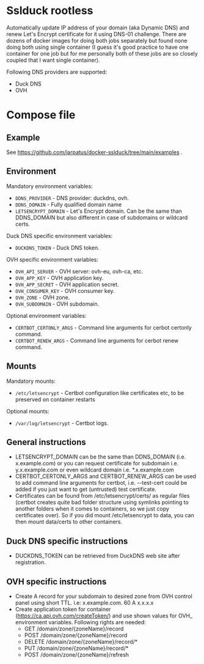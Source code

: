 # Sslduck rootless
Automatically update IP address of your domain (aka Dynamic DNS) and renew Let's Encrypt certificate for it using DNS-01 challenge. 
There are dozens of docker images for doing both jobs separately but found none doing both using single container 
(I guess it's good practice to have one container for one job but for me personally both of these jobs are so closely coupled that I want single container). 

Following DNS providers are supported:
* Duck DNS
* OVH

# Compose file

## Example
See https://github.com/jarpatus/docker-sslduck/tree/main/examples .

## Environment
Mandatory environment variables:
* ```DDNS_PROVIDER``` - DNS provider: duckdns, ovh.
* ```DDNS_DOMAIN``` - Fully qualified domain name
* ```LETSENCRYPT_DOMAIN``` - Let's Encrypt domain. Can be the same than DDNS_DOMAIN but also different in case of subdomains or wildcard certs.

Duck DNS specific environment variables:
* ```DUCKDNS_TOKEN``` - Duck DNS token.

OVH specific environment variables:
* ```OVH_API_SERVER``` - OVH server: ovh-eu, ovh-ca, etc.
* ```OVH_APP_KEY``` - OVH application key.
* ```OVH_APP_SECRET``` - OVH application secret.
* ```OVH_CONSUMER_KEY``` - OVH consumer key.
* ```OVH_ZONE``` - OVH zone.
* ```OVH_SUBDOMAIN``` - OVH subdomain.

Optional environment variables:
* ```CERTBOT_CERTONLY_ARGS``` - Command line arguments for cerbot certonly command.
* ```CERTBOT_RENEW_ARGS``` - Command line arguments for cerbot renew command.

## Mounts
Mandatory mounts:
* ```/etc/letsencrypt``` - Certbot configuration like certificates etc, to be preserved on container restarts 

Optional mounts:
* ```/var/log/letsencrypt``` - Certbot logs.

## General instructions
* LETSENCRYPT_DOMAIN can be the same than DDNS_DOMAIN (i.e. x.example.com) or you can request certificate for subdomain i.e. y.x.example.com or even wildcard domain i.e. *.x.example.com 
* CERTBOT_CERTONLY_ARGS and CERTBOT_RENEW_ARGS can be used to add command line arguments for certbot, i.e. --test-cert could be added if you just want to get (untrusted) test certificate.
* Certificates can be found from /etc/letsencrypt/certs/ as regular files (certbot creates quite bad folder structure using symlinks pointing to another folders when it comes to containers, so we just copy certificates over). So if you did mount /etc/letsencrypt to data, you can then mount data/certs to other containers.

## Duck DNS specific instructions
* DUCKDNS_TOKEN can be retrieved from DuckDNS web site after registration.

## OVH specific instructions
* Create A record for your subdomain to desired zone from OVH control panel using short TTL. i.e: x.example.com. 60 A x.x.x.x
* Create application token for container (https://ca.api.ovh.com/createToken/) and use shown values for OVH_ environment variables. Following rights are needed:
  * GET /domain/zone/{zoneName}/record
  * POST /domain/zone/{zoneName}/record
  * DELETE /domain/zone/{zoneName}/record/*
  * PUT /domain/zone/{zoneName}/record/*
  * POST /domain/zone/{zoneName}/refresh
